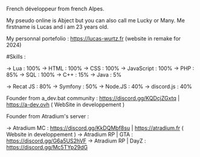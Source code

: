 French développeur from french Alpes.

My pseudo online is Abject but you can also call me Lucky or Many. Me firstname is Lucas and i am 23 years old.

My personnal portefolio : https://lucas-wurtz.fr (website in remake for 2024)

#Skills :

-> Lua : 100%
-> HTML : 100%
-> CSS : 100%
-> JavaScript : 100%
-> PHP : 85%
-> SQL : 100%
-> C++ : 15%
-> Java : 5%

-> Recat JS : 80%
-> Symfony : 50%
-> Node.JS : 40%
-> discord.js : 40%

Founder from a_dev.bat community : https://discord.gg/KQDcjZGxtq | https://a-dev.ovh ( WebSite in developpement )

Founder from Atradium's server :

-> Atradium MC : https://discord.gg/KkDQMbf8su | https://atradium.fr ( Website in developpement )
-> Atradium RP | GTA : https://discord.gg/G6a5US2hVF
-> Atradium RP | DayZ : https://discord.gg/Mc5TYp29dG
